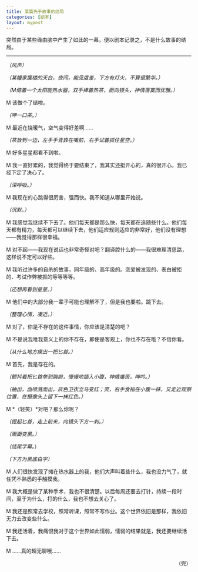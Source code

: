 ```yaml
---
title: 某篇先于故事的结局
categories: [剧本]
layout: mypost
---
```


突然由于某些缘由脑中产生了如此的一幕，便以剧本记录之，不是什么故事的结局。

---

*（风声）*

*（某幢家属楼的天台，夜间，能见度差，下方有灯火，不算很繁华。）*

*（M倚着一个太阳能热水器，双手捧着热茶，面向镜头，神情落寞而优雅。）*

M	该做个了结啦。

*（呷一口茶。）*

M	最近在烧暖气，空气变得好差啊……

*（茶放到一边，左手手背靠在嘴前，右手试着抓住星空。）*

M	好多星星都看不到啦。

M	我一直好累的，我觉得终于要结束了，我其实还挺开心的，真的很开心。我已经下定了决心了。

*（深呼吸。）*

M	我现在的心跳得很厉害，强而快。我不知道从哪里开始说。

*（沉默。）*

M	我感觉我继续不下去了。他们每天都是那么快，每天都在追随些什么。他们每天都有精力，每天都可以继续下去，他们适应规则适应的非常好，他们没有理想——我觉得那样很幸福。

M	对不起——我现在说话也非常奇怪对吧？翻译腔什么的——我很难理清思路，这样说不定可以好些。

M	我听过许多的自杀的故事，同年级的、高年级的。恋爱被发现的、表白被拒的、考试作弊被抓的等等等等。

*（还想再看到星星。）*

M	他们中的大部分我一辈子可能也理解不了，但是我也要啦。跳下去。

*（整理心情，凑近。）*

M	对了，你是不存在的这件事情，你应该是清楚的吧？

M	不是说我唯我意义上的你不存在，即使是客观上，你也不存在哦？不信你看。

*（从什么地方摸出一把匕首。）*

M	首先，我是存在的。

*（颤抖着把匕首举到胸前，慢慢地插入小腹，神情痛苦，呻吟。）*

*（抽出，血喷溅而出，灰色卫衣立马变红；笑，右手食指在小腹一抹，又走近观察位置，在摄像头上留下一抹红色。）*

M	*（轻笑）*对吧？那么你呢？

*（提起匕首，走上前来，向镜头下方一刺。）*

*（画面变黑。）*

*（结尾字幕。*）

*（下方为黑底白字）*

M	人们很快发现了摊在热水器上的我，他们大声叫着些什么，我也没力气了，就任凭不熟悉的手触摸我。

M	我大概是做了某种手术，我也不很清楚。以后每周还要去打针，持续一段时间，至于为什么，打的什么，我也不想去关心了。

M	我还是照常去学校，照常听课，照常不写作业。这个世界依旧是那样，我依旧无力去改变些什么。

M	我还活着，我痛恨我对于这个世界如此懦弱，懦弱的结果就是，我还要继续活下去。

M	……真的超无聊哦……



<p align="right">（完）</p>
